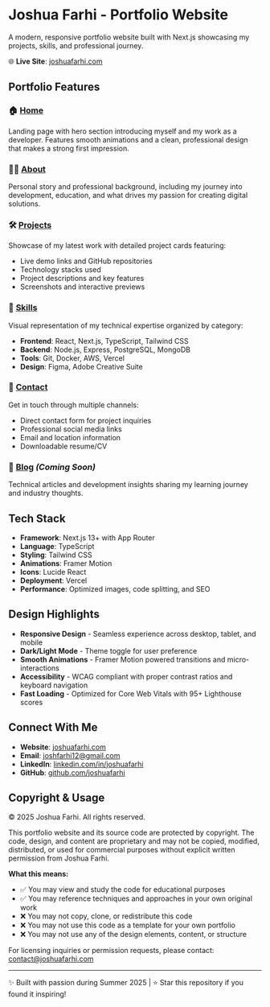 # Joshua Farhi - Portfolio Website

A modern, responsive portfolio website built with Next.js showcasing my projects, skills, and professional journey.

🌐 **Live Site**: [joshuafarhi.com](https://joshuafarhi.com)

## Portfolio Features

### 🏠 [Home](https://joshuafarhi.com)
Landing page with hero section introducing myself and my work as a developer. Features smooth animations and a clean, professional design that makes a strong first impression.

### 👨‍💻 [About](https://joshuafarhi.com/about)
Personal story and professional background, including my journey into development, education, and what drives my passion for creating digital solutions.

### 🛠️ [Projects](https://joshuafarhi.com/projects)
Showcase of my latest work with detailed project cards featuring:
- Live demo links and GitHub repositories
- Technology stacks used
- Project descriptions and key features
- Screenshots and interactive previews

### 💼 [Skills](https://joshuafarhi.com/skills)
Visual representation of my technical expertise organized by category:
- **Frontend**: React, Next.js, TypeScript, Tailwind CSS
- **Backend**: Node.js, Express, PostgreSQL, MongoDB
- **Tools**: Git, Docker, AWS, Vercel
- **Design**: Figma, Adobe Creative Suite

### 📧 [Contact](https://joshuafarhi.com/contact)
Get in touch through multiple channels:
- Direct contact form for project inquiries
- Professional social media links
- Email and location information
- Downloadable resume/CV

### 📱 [Blog](https://joshuafarhi.com/blog) *(Coming Soon)*
Technical articles and development insights sharing my learning journey and industry thoughts.

## Tech Stack

- **Framework**: Next.js 13+ with App Router
- **Language**: TypeScript
- **Styling**: Tailwind CSS
- **Animations**: Framer Motion
- **Icons**: Lucide React
- **Deployment**: Vercel
- **Performance**: Optimized images, code splitting, and SEO

## Design Highlights

- **Responsive Design** - Seamless experience across desktop, tablet, and mobile
- **Dark/Light Mode** - Theme toggle for user preference
- **Smooth Animations** - Framer Motion powered transitions and micro-interactions
- **Accessibility** - WCAG compliant with proper contrast ratios and keyboard navigation
- **Fast Loading** - Optimized for Core Web Vitals with 95+ Lighthouse scores

## Connect With Me

- **Website**: [joshuafarhi.com](https://joshuafarhi.com)
- **Email**: joshfarhi12@gmail.com
- **LinkedIn**: [linkedin.com/in/joshuafarhi](https://linkedin.com/in/joshuafarhi)
- **GitHub**: [github.com/joshuafarhi](https://github.com/joshfarhi)

## Copyright & Usage

© 2025 Joshua Farhi. All rights reserved.

This portfolio website and its source code are protected by copyright. The code, design, and content are proprietary and may not be copied, modified, distributed, or used for commercial purposes without explicit written permission from Joshua Farhi.

**What this means:**
- ✅ You may view and study the code for educational purposes
- ✅ You may reference techniques and approaches in your own original work
- ❌ You may not copy, clone, or redistribute this code
- ❌ You may not use this code as a template for your own portfolio
- ❌ You may not use any of the design elements, content, or structure

For licensing inquiries or permission requests, please contact: contact@joshuafarhi.com

---

✨ Built with passion during Summer 2025 | ⭐ Star this repository if you found it inspiring!
